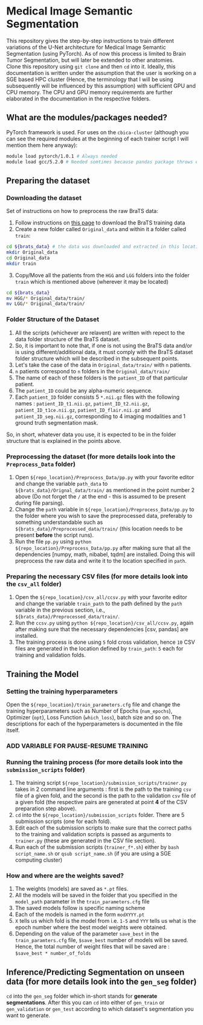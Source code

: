 # Medical Image Semantic Segmentation

This repository gives the step-by-step instructions to train different variations of the U-Net architecture for Medical Image Semantic Segmentation (using PyTorch). As of now this process is limited to Brain Tumor Segmentation, but will later be extended to other anatomies.  
Clone this repository using `git clone` and then `cd` into it. Ideally, this documentation is written under the assumption that the user is working on a SGE based HPC cluster (Hence, the terminology that I will be using subsequently will be influenced by this assumption) with sufficient GPU and CPU memory. The CPU and GPU memory requirements are further elaborated in the documentation in the respective folders. 


## What are the modules/packages needed?
PyTorch framework is used. For uses on the `cbica-cluster` (although you can see the required modules at the beginning of each trainer script I will mention them here anyway):

```bash
module load pytorch/1.0.1 # Always needed
module load gcc/5.2.0 # Needed somtimes because pandas package throws errors sometimes if this is not loaded 
```

## Preparing the dataset 

### Downloading the dataset
Set of instructions on how to preprocess the raw BraTS data:
1. Follow instructions on [this page](https://www.med.upenn.edu/cbica/brats2019/registration.html) to download the BraTS training data
2. Create a new folder called `Original_data` and within it a folder called `train`:
```bash
cd ${brats_data} # the data was downloaded and extracted in this location
mkdir Original_data
cd Original_data
mkdir train
```
3. Copy/Move all the patients from the `HGG` and `LGG` folders into the folder `train` which is mentioned above (wherever it may be located)
```bash
cd ${brats_data}
mv HGG/* Original_data/train/
mv LGG/* Original_data/train/
```

### Folder Structure of the Dataset
1. All the scripts (whichever are relavent) are written with repect to the data folder structure of the BraTS dataset.
2. So, it is important to note that, if one is not using the BraTS data and/or is using different/additional data, it must comply with the BraTS dataset folder structure which will be described in the subsequent points.
3. Let's take the case of the data in `Original_data/train/` with `n` patients.
4. `n` patients correspond to `n` folders in the `Original_data/train/`
5. The name of each of these folders is the `patient_ID` of that particular patient.
6. The `patient_ID` could be any alpha-numeric sequence.
7. Each `patient_ID` folder consists 5 `*.nii.gz` files with the following names : `patient_ID_t1.nii.gz`, `patient_ID_t2.nii.gz`, `patient_ID_t1ce.nii.gz`, `patient_ID_flair.nii.gz` and `patient_ID_seg.nii.gz`, corresponding to 4 imaging modalities and 1 ground truth segmentation mask.

So, in short, whatever data you use, it is expected to be in the folder structure that is explained in the points above.

### Preprocessing the dataset (for more details look into the `Preprocess_Data` folder)
1. Open `${repo_location}/Preprocess_Data/pp.py` with your favorite editor and change the variable `path_data` to `${brats_data}/Orignal_data/train/` as mentioned in the point number 2 above (Do not forget the `/` at the end - this is assumed to be present during file parsing).
2. Change the `path` variable in `${repo_location}/Preprocess_Data/pp.py` to the folder where you wish to save the preprocessed data, preferably to something understandable such as `${brats_data}/Preprocessed_data/train/` (this location needs to be present **before** the script runs).
3. Run the file `pp.py` using `python ${repo_location}/Preprocess_Data/pp.py` after making sure that all the dependencies [numpy, math, nibabel, tqdm] are installed. Doing this will preprocess the raw data and write it to the location specified in `path`.

###  Preparing the necessary CSV files (for more details look into the `csv_all` folder)
1. Open the `${repo_location}/csv_all/ccsv.py` with your favorite editor and change the variable `train_path` to the path defined by the `path` variable in the previous section, i.e., `${brats_data}/Preprocessed_data/train/`.
2. Run the `ccsv.py` using `python ${repo_location}/csv_all/ccsv.py`, again after making sure that the necessary dependencies [csv, pandas] are installed.
3. The training process is done using `5` fold cross validation, hence `10` CSV files are generated in the location defined by `train_path`: `5` each for training and validation folds.

## Training the Model

### Setting the training hyperparameters
Open the `${repo_location}/train_parameters.cfg` file and change the training hyperparameters such as Number of Epochs (`num_epochs`), Optimizer (`opt`), Loss Function (`which_loss`), batch size and so on. The descriptions for each of the hyperparameters is documented in the file itself.

### ADD VARIABLE FOR PAUSE-RESUME TRAINING 

###  Running the training process (for more details look into the `submission_scripts` folder)
1. The training script `${repo_location}/submission_scripts/trainer.py` takes in 2 command line arguments : first is the path to the training `csv` file of a given fold, and the second is the path to the validation `csv` file of a given fold (the respective pairs are generated at point **4** of the CSV preparation step above).
2. `cd` into the `${repo_location}/submission_scripts` folder. There are 5 submission scripts (one for each fold).
3. Edit each of the submission scripts to make sure that the correct paths to the training and validation scripts is passed as arguments to `trainer.py` (these are generated in the CSV file section).
4. Run each of the submission scripts (`trainer_f*.sh`) either by `bash script_name.sh` or `qsub script_name.sh` (if you are using a SGE computing cluster)

###  How and where are the weights saved?
1. The weights (models) are saved as `*.pt` files.
2. All the models will be saved in the folder that you specified in the `model_path` parameter in the `train_parameters.cfg` file
3. The saved models follow is specific naming scheme
4. Each of the models is named in the form `modXYYY.pt`
5. `X` tells us which fold is the model from i.e. `1-5` and `YYY` tells us what is the epoch number where the best model weights were obtained.
6. Depending on the value of the parameter `save_best` in the `train_paramters.cfg` file, `$save_best` number of models will be saved. Hence, the total number of weight files that will be saved are : `$save_best * number_of_folds`

## Inference/Predicting Segmentation on unseen data (for more details look into the `gen_seg` folder)
`cd` into the `gen_seg` folder which in-short stands for **generate segmentations**. After this you can `cd` into either of `gen_train` or `gen_validation` or `gen_test` according to which dataset's segmentation you want to generate.
